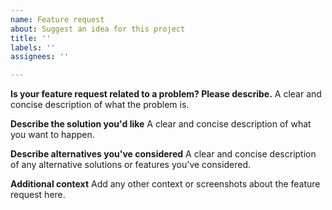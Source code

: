 ```yaml
---
name: Feature request
about: Suggest an idea for this project
title: ''
labels: ''
assignees: ''

---
```


**Is your feature request related to a problem? Please describe.**
A clear and concise description of what the problem is.

**Describe the solution you'd like**
A clear and concise description of what you want to happen. 

**Describe alternatives you've considered**
A clear and concise description of any alternative solutions or features you've considered.

**Additional context**
Add any other context or screenshots about the feature request here.
